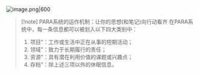 ![image.png|600](https://fig-1321973591.cos.ap-nanjing.myqcloud.com/20250525213116.png)

> [!note] PARA系统的运作机制：让你的思想(和笔记)向行动看齐
> 在PARA系统中，每一条信息都可以被划入以下四大类别中：
> 1. 项目”：工作或生活中正在从事的短期活动；
> 2. 领域”：致力于长期履行的责任；
> 3. 资源”：具有潜在利用价值的课题或兴趣点；
> 4. 存档”：除上述三项以外的休眠信息。

